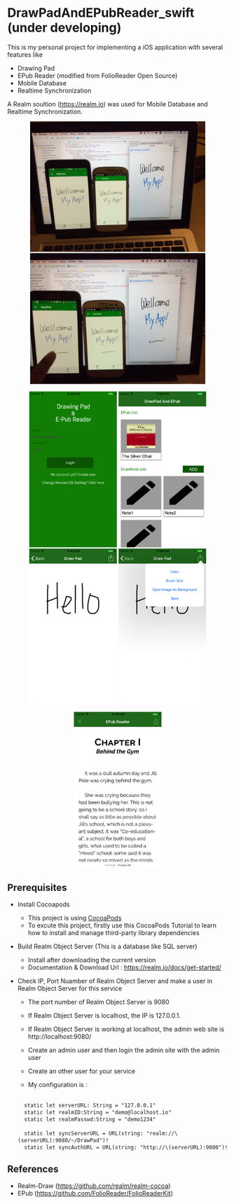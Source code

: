 # DrawPadAndEPubReader_swift (under developing)

This is my personal project for implementing a iOS application with several features like

- Drawing Pad
- EPub Reader (modified from FolioReader Open Source)
- Mobile Database
- Realtime Synchronization

A Realm soultion (https://realm.io) was used for Mobile Database and Realtime Synchronization. 

<p align="center">
  <img src="screenshot/ApplicaionsCapture_1.jpg" width="400"/>
  <img src="screenshot/ApplicaionsCapture_2.jpg" width="400"/>
</p>
<p align="center">
  <img src="screenshot/Screenshot_1.png" width="200"/>
  <img src="screenshot/Screenshot_2.png" width="200"/>
  <img src="screenshot/Screenshot_3.png" width="200"/>
  <img src="screenshot/Screenshot_4.png" width="200"/>
</p>
<p align="center">
  <img src="screenshot/Screenshot_5.png" width="200"/>
</p>

## Prerequisites

- Install Cocoapods
  * This project is using [CocoaPods](http://cocoapods.org)
  * To excute this project, firstly use this CocoaPods Tutorial to learn how to install and manage third-party library dependencies

- Build Realm Object Server (This is a database like SQL server) 
  * Install after downloading the current version 
  * Documentation & Download Url : https://realm.io/docs/get-started/

- Check IP, Port Nuamber of Realm Object Server and make a user in Realm Object Server for this service
  * The port number of Realm Object Server is 9080 
  * If Realm Object Server is localhost, the IP is 127.0.0.1.
  * If Realm Object Server is working at localhost, the admin web site is http://localhost:9080/
  * Create an admin user and then login the admin site with the admin user 
  * Create an other user for your service 
  
  * My configuration is :
  <pre><code>
    static let serverURL: String = "127.0.0.1"
    static let realmID:String = "demo@localhost.io"
    static let realmPasswd:String = "demo1234"
    
    static let syncServerURL = URL(string: "realm://\(serverURL):9080/~/DrawPad")!
    static let syncAuthURL = URL(string: "http://\(serverURL):9080")!
  </code></pre>

## References
- Realm-Draw (https://github.com/realm/realm-cocoa)
- EPub (https://github.com/FolioReader/FolioReaderKit)

